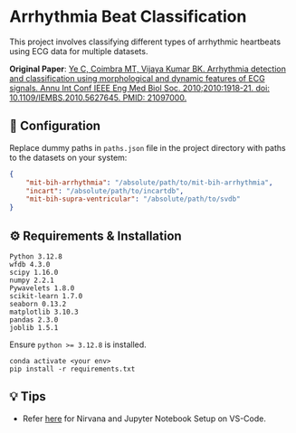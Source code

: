 # Arrhythmia Beat Classification

This project involves classifying different types of arrhythmic heartbeats using ECG data for multiple datasets.

**Original Paper**: [Ye C, Coimbra MT, Vijaya Kumar BK. Arrhythmia detection and classification using morphological and dynamic features of ECG signals. Annu Int Conf IEEE Eng Med Biol Soc. 2010;2010:1918-21. doi: 10.1109/IEMBS.2010.5627645. PMID: 21097000.](https://ieeexplore.ieee.org/stamp/stamp.jsp?arnumber=5627645)


## 🔧 Configuration

Replace dummy paths in `paths.json` file in the project directory with paths to the datasets on your system:

```json
{
    "mit-bih-arrhythmia": "/absolute/path/to/mit-bih-arrhythmia",
    "incart": "/absolute/path/to/incartdb",
    "mit-bih-supra-ventricular": "/absolute/path/to/svdb"
}
```
## ⚙️ Requirements & Installation
```
Python 3.12.8
wfdb 4.3.0
scipy 1.16.0
numpy 2.2.1
Pywavelets 1.8.0
scikit-learn 1.7.0
seaborn 0.13.2
matplotlib 3.10.3
pandas 2.3.0
joblib 1.5.1
```
Ensure ```python >= 3.12.8``` is installed. 

```
conda activate <your env>
pip install -r requirements.txt
```
## 💡 Tips
* Refer [here](https://github.com/SahilShahare/Nirvana-Setup) for Nirvana and Jupyter Notebook Setup on VS-Code.